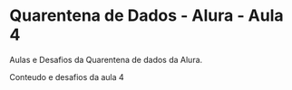 # Quarentena de Dados - Alura - Aula 4
Aulas e Desafios da Quarentena de dados da Alura.

Conteudo e desafios da aula 4
